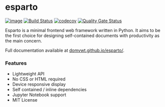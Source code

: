 esparto
=======

[![image](https://img.shields.io/pypi/v/esparto.svg)](https://pypi.python.org/pypi/esparto)
[![Build Status](https://travis-ci.com/domvwt/esparto.svg?branch=main)](https://travis-ci.com/domvwt/esparto)
[![codecov](https://codecov.io/gh/domvwt/esparto/branch/main/graph/badge.svg?token=35J8NZCUYC)](https://codecov.io/gh/domvwt/esparto)
[![Quality Gate Status](https://sonarcloud.io/api/project_badges/measure?project=domvwt_esparto&metric=alert_status)](https://sonarcloud.io/dashboard?id=domvwt_esparto)

Esparto is a minimal frontend web framework written in Python.
It aims to be the first choice for designing self-contained documents with productivity as the main concern.

Full documentation available at [domvwt.github.io/esparto/](https://domvwt.github.io/esparto/).

### Features
* Lightweight API
* No CSS or HTML required
* Device responsive display
* Self contained / inline dependencies
* Jupyter Notebook support
* MIT License
